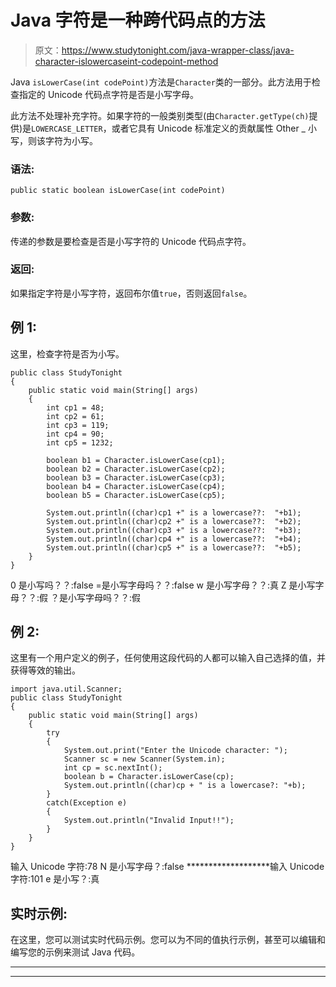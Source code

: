 # Java 字符是一种跨代码点的方法

> 原文：<https://www.studytonight.com/java-wrapper-class/java-character-islowercaseint-codepoint-method>

Java `isLowerCase(int codePoint)`方法是`Character`类的一部分。此方法用于检查指定的 Unicode 代码点字符是否是小写字母。

此方法不处理补充字符。如果字符的一般类别类型(由`Character.getType(ch)`提供)是`LOWERCASE_LETTER`，或者它具有 Unicode 标准定义的贡献属性 Other _ 小写，则该字符为小写。

### 语法:

```
public static boolean isLowerCase(int codePoint) 
```

### 参数:

传递的参数是要检查是否是小写字符的 Unicode 代码点字符。

### 返回:

如果指定字符是小写字符，返回布尔值`true`，否则返回`false`。

## 例 1:

这里，检查字符是否为小写。

```
public class StudyTonight
{  
	public static void main(String[] args)
	{  
		int cp1 = 48;  
		int cp2 = 61;  
		int cp3 = 119;  
		int cp4 = 90;   
		int cp5 = 1232;  

		boolean b1 = Character.isLowerCase(cp1);  
		boolean b2 = Character.isLowerCase(cp2);  
		boolean b3 = Character.isLowerCase(cp3);  
		boolean b4 = Character.isLowerCase(cp4);  
		boolean b5 = Character.isLowerCase(cp5);  

		System.out.println((char)cp1 +" is a lowercase??:  "+b1);  
		System.out.println((char)cp2 +" is a lowercase??:  "+b2);  
		System.out.println((char)cp3 +" is a lowercase??:  "+b3);  
		System.out.println((char)cp4 +" is a lowercase??:  "+b4);  
		System.out.println((char)cp5 +" is a lowercase??:  "+b5);  
	}  
} 
```

0 是小写吗？？:false
=是小写字母吗？？:false
w 是小写字母？？:真
Z 是小写字母？？:假
？是小写字母吗？？:假

## 例 2:

这里有一个用户定义的例子，任何使用这段代码的人都可以输入自己选择的值，并获得等效的输出。

```
import java.util.Scanner; 
public class StudyTonight
{  
	public static void main(String[] args)
	{  
		try
		{
			System.out.print("Enter the Unicode character: ");  
			Scanner sc = new Scanner(System.in);        
			int cp = sc.nextInt(); 
			boolean b = Character.isLowerCase(cp);
			System.out.println((char)cp + " is a lowercase?: "+b);
		}
		catch(Exception e)
		{
			System.out.println("Invalid Input!!");
		}
	}  
} 
```

输入 Unicode 字符:78
N 是小写字母？:false
*******************输入 Unicode 字符:101
e 是小写？:真

## 实时示例:

在这里，您可以测试实时代码示例。您可以为不同的值执行示例，甚至可以编辑和编写您的示例来测试 Java 代码。

* * *

* * *